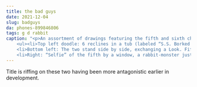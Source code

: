 ```yaml
---
title: the bad guys
date: 2021-12-04
slug: badguys
da: phones-899846806
tags: g d rabbit
caption: "<p>An assortment of drawings featuring the fifth and sixth characters. They stand together in the center: “It ain’t <em>that</em> deep—” says the fifth, but insists the sixth, “Oh, but it <em style='text-transform:uppercase;'>is</em>—”</p>
	<ul><li>Top left doodle: 6 reclines in a tub (labeled “S.S. Borked Perspective”), spilling a cocktail with a gesture in one hand, the other on a phone which she is not amused by. Saying “[>5000-word essay about someone being Objectively Wrong™]”</li>
	<li>Bottom left: The two stand side by side, exchanging a Look. Fifth’s arms are crossed; he looks uncertain, like, a silent “yeesh.”</li>
	<li>Right: “Selfie” of the fifth by a window, a rabbit-monster just outside. Captioned “nature is healing 😄😄😄😂🐇💀💀”</li></ul>"
---
```

Title is riffing on these two having been more antagonistic earlier in development.